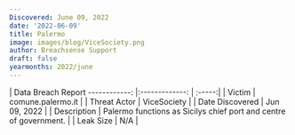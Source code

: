 ```yaml
---
Discovered: June 09, 2022
date: '2022-06-09'
title: Palermo
image: images/blog/ViceSociety.png
author: Breachsense Support
draft: false
yearmonths: 2022/june
---
```



| Data Breach Report
------------:   |:-------------:    | :-----:|
| Victim    | comune.palermo.it      | 
| Threat Actor    | ViceSociety      | 
| Date Discovered    | Jun 09, 2022      | 
| Description    | Palermo functions as Sicilys chief port and centre of government.       | 
| Leak Size    | N/A      | 

